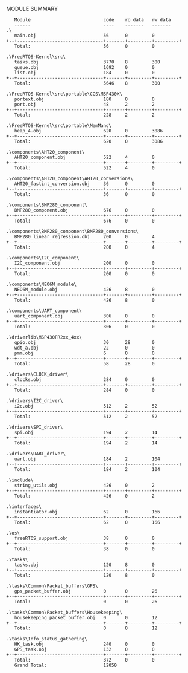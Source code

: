 MODULE SUMMARY

       Module                           code    ro data   rw data
       ------                           ----    -------   -------
    .\
       main.obj                         56      0         0      
    +--+--------------------------------+-------+---------+---------+
       Total:                           56      0         0      
                                                                 
    .\FreeRTOS-Kernel\src\
       tasks.obj                        3770    8         300    
       queue.obj                        1692    0         0      
       list.obj                         184     0         0      
    +--+--------------------------------+-------+---------+---------+
       Total:                           5646    8         300    
                                                                 
    .\FreeRTOS-Kernel\src\portable\CCS\MSP430X\
       portext.obj                      180     0         0      
       port.obj                         48      2         2      
    +--+--------------------------------+-------+---------+---------+
       Total:                           228     2         2      
                                                                 
    .\FreeRTOS-Kernel\src\portable\MemMang\
       heap_4.obj                       620     0         3086   
    +--+--------------------------------+-------+---------+---------+
       Total:                           620     0         3086   
                                                                 
    .\components\AHT20_component\
       AHT20_component.obj              522     4         0      
    +--+--------------------------------+-------+---------+---------+
       Total:                           522     4         0      
                                                                 
    .\components\AHT20_component\AHT20_conversions\
       AHT20_fastint_conversion.obj     36      0         0      
    +--+--------------------------------+-------+---------+---------+
       Total:                           36      0         0      
                                                                 
    .\components\BMP280_component\
       BMP280_component.obj             676     0         0      
    +--+--------------------------------+-------+---------+---------+
       Total:                           676     0         0      
                                                                 
    .\components\BMP280_component\BMP280_conversions\
       BMP280_linear_regression.obj     200     0         4      
    +--+--------------------------------+-------+---------+---------+
       Total:                           200     0         4      
                                                                 
    .\components\I2C_component\
       I2C_component.obj                200     0         0      
    +--+--------------------------------+-------+---------+---------+
       Total:                           200     0         0      
                                                                 
    .\components\NEO6M_module\
       NEO6M_module.obj                 426     8         0      
    +--+--------------------------------+-------+---------+---------+
       Total:                           426     8         0      
                                                                 
    .\components\UART_component\
       uart_component.obj               306     0         0      
    +--+--------------------------------+-------+---------+---------+
       Total:                           306     0         0      
                                                                 
    .\driverlib\MSP430FR2xx_4xx\
       gpio.obj                         30      28        0      
       wdt_a.obj                        22      0         0      
       pmm.obj                          6       0         0      
    +--+--------------------------------+-------+---------+---------+
       Total:                           58      28        0      
                                                                 
    .\drivers\CLOCK_driver\
       clocks.obj                       284     0         0      
    +--+--------------------------------+-------+---------+---------+
       Total:                           284     0         0      
                                                                 
    .\drivers\I2C_driver\
       i2c.obj                          512     2         52     
    +--+--------------------------------+-------+---------+---------+
       Total:                           512     2         52     
                                                                 
    .\drivers\SPI_driver\
       spi.obj                          194     2         14     
    +--+--------------------------------+-------+---------+---------+
       Total:                           194     2         14     
                                                                 
    .\drivers\UART_driver\
       uart.obj                         184     2         104    
    +--+--------------------------------+-------+---------+---------+
       Total:                           184     2         104    
                                                                 
    .\include\
       string_utils.obj                 426     0         2      
    +--+--------------------------------+-------+---------+---------+
       Total:                           426     0         2      
                                                                 
    .\interfaces\
       instantiator.obj                 62      0         166    
    +--+--------------------------------+-------+---------+---------+
       Total:                           62      0         166    
                                                                 
    .\os\
       freeRTOS_support.obj             38      0         0      
    +--+--------------------------------+-------+---------+---------+
       Total:                           38      0         0      
                                                                 
    .\tasks\
       tasks.obj                        120     8         0      
    +--+--------------------------------+-------+---------+---------+
       Total:                           120     8         0      
                                                                 
    .\tasks\Common\Packet_buffers\GPS\
       gps_packet_buffer.obj            0       0         26     
    +--+--------------------------------+-------+---------+---------+
       Total:                           0       0         26     
                                                                 
    .\tasks\Common\Packet_buffers\Housekeeping\
       housekeeping_packet_buffer.obj   0       0         12     
    +--+--------------------------------+-------+---------+---------+
       Total:                           0       0         12     
                                                                 
    .\tasks\Info_status_gathering\
       HK_task.obj                      240     0         0      
       GPS_task.obj                     132     0         0      
    +--+--------------------------------+-------+---------+---------+
       Total:                           372     0         0      
       Grand Total:                     12050